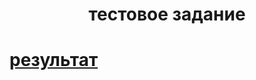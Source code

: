 <h1 align="center">тестовое задание<h1>
<p><a href="https://aja-gorbataja.github.io/test.verstka/" target="_blank">результат</a></p>


